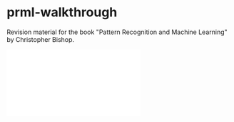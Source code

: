 # prml-walkthrough
Revision material for the book "Pattern Recognition and Machine Learning"
by Christopher Bishop.

![Demo](demo.pdf)